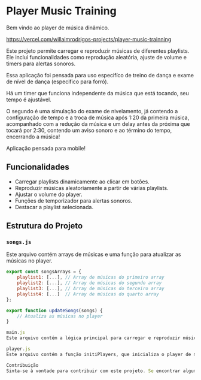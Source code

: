 # Player Music Training

Bem vindo ao player de música dinâmico.

https://vercel.com/willaimrodrigos-projects/player-music-trainning

Este projeto permite carregar e reproduzir músicas de diferentes playlists. Ele inclui funcionalidades como reprodução aleatória, ajuste de volume e timers para alertas sonoros.

Essa aplicação foi pensada para uso especifíco de treino de dança e exame de nível de dança (especifico para forró).

Há um timer que funciona independente da música que está tocando, seu tempo é ajustável.

O segundo é uma simulação do exame de nivelamento, já contendo a configuração de tempo e a troca de música após 1:20 da primeira música, acompanhado com a redução da música e um delay antes da próxima que tocará por 2:30, contendo um aviso sonoro e ao término do tempo, encerrando a música! 

Aplicação pensada para mobile!

## Funcionalidades

- Carregar playlists dinamicamente ao clicar em botões.
- Reproduzir músicas aleatoriamente a partir de várias playlists.
- Ajustar o volume do player.
- Funções de temporizador para alertas sonoros.
- Destacar a playlist selecionada.

## Estrutura do Projeto

### `songs.js`

Este arquivo contém arrays de músicas e uma função para atualizar as músicas no player.

```javascript
export const songsArrays = {
    playlist1: [...], // Array de músicas do primeiro array
    playlist2: [...], // Array de músicas do segundo array
    playlist3: [...], // Array de músicas do terceiro array
    playlist4: [...]  // Array de músicas do quarto array
};

export function updateSongs(songs) {
    // Atualiza as músicas no player
}

main.js
Este arquivo contém a lógica principal para carregar e reproduzir músicas, além de configurar os timers e ajustar o volume.

player.js
Este arquivo contém a função initiPlayers, que inicializa o player de música, ajusta o volume e configura os timers.

Contribuição
Sinta-se à vontade para contribuir com este projeto. Se encontrar algum bug ou tiver sugestões para melhorias, abra uma issue ou envie um pull request.